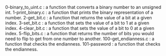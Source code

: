 0-binary_to_uint.c : a function that converts a binary number to an unsigned int.
1-print_binary.c : a function that prints the binary representation of a number.
2-get_bit.c : a function that returns the value of a bit at a given index.
3-set_bit.c : a function that sets the value of a bit to 1 at a given index.
4-clear_bit.c : a function that sets the value of a bit to 0 at a given index.
5-flip_bits.c : a function that returns the number of bits you would need to flip to get from one number to another.
100-get_endianness.c : a function that checks the endianness.
101-password : a function that checks the endianness.
